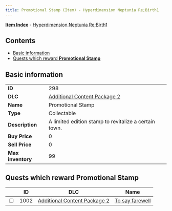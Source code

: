 ```yaml
---
title: Promotional Stamp (Item) - Hyperdimension Neptunia Re;Birth1
---
```


[**Item Index**](/neptunia/rb1/item/index.html) - [Hyperdimension Neptunia Re;Birth1](/neptunia/rb1)

## Contents

- [Basic information](#basic-information)
- [Quests which reward **Promotional Stamp**](#quests-which-reward-promotional-stamp)

## Basic information

|   |   |
| -- | -- |
| **ID** | 298 |
| **DLC** | [Additional Content Package 2](/neptunia/rb1/dlc/11-pack2.html) |
| **Name** | Promotional Stamp |
| **Type** | Collectable |
| **Description** | A limited edition stamp to revitalize a certain town. |
| **Buy Price** | 0 |
| **Sell Price** | 0 |
| **Max inventory** | 99 |


## Quests which reward **Promotional Stamp**

|    | ID | DLC | Name |
| -- | -- | --- | ---- |
| <input type="checkbox" id="rb1-quest-11-1002" class="trackbox" /> | 1002 | [Additional Content Package 2](/neptunia/rb1/dlc/11-pack2.html) | [To say farewell](/neptunia/rb1/quest/11-1002-to-say-farewell.html) |
